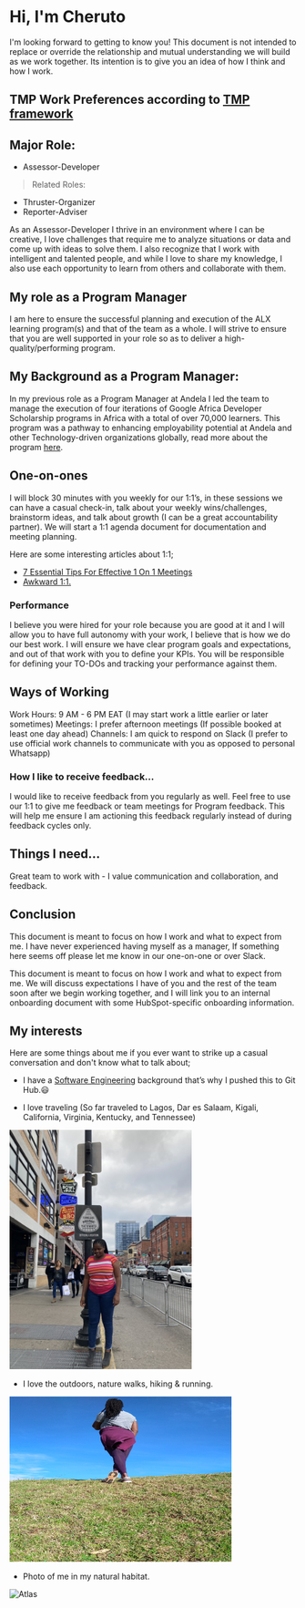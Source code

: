 # Hi, I'm Cheruto

I'm looking forward to getting to know you! This document is not intended to replace or override the relationship and mutual understanding we will build as we work together. Its intention is to give you an idea of how I think and how I work.

## TMP Work Preferences according to [TMP framework](https://www.teammanagementsystems.com/tms-profiles/team-managment-profile-tmp/)

## Major Role: 
 * Assessor-Developer
> Related Roles: 
 * Thruster-Organizer
 * Reporter-Adviser

As an Assessor-Developer I thrive in an environment where I can be creative, I love challenges that require me to analyze situations or data and come up with ideas to solve them. I also recognize that I work with intelligent and talented people, and while I love to share my knowledge, I also use each opportunity to learn from others and collaborate with them.

## My role as a Program Manager

I am here to ensure the successful planning and execution of the ALX learning program(s) and that of the team as a whole. I will strive to ensure that you are well supported in your role so as to deliver a high-quality/performing program.

## My Background as a Program Manager: 

In my previous role as a Program Manager at Andela I led the team to manage the execution of four iterations of Google Africa Developer Scholarship programs in Africa with a total of over 70,000 learners. This program was a pathway to enhancing employability potential at Andela and other Technology-driven organizations globally, read more about the program [here](https://www.linkedin.com/feed/update/urn:li:activity:6795400660696211456/).

## One-on-ones

I will block 30 minutes with you weekly for our 1:1’s, in these sessions we can have a casual check-in,  talk about your weekly wins/challenges, brainstorm ideas, and talk about growth (I can be a great accountability partner). We will start a 1:1 agenda document for documentation and meeting planning. 

Here are some interesting articles about 1:1;
 * [7 Essential Tips For Effective 1 On 1 Meetings](https://getlighthouse.com/blog/effective-1-on-1-meetings/) 
 * [Awkward 1:1.](https://medium.com/@mrabkin/the-art-of-the-awkward-1-1-f4e1dcbd1c5c)

### Performance

I believe you were hired for your role because you are good at it and I will allow you to have full autonomy with your work, I believe that is how we do our best work. I will ensure we have clear program goals and expectations, and out of that work with you to define your KPIs. You will be responsible for defining your TO-DOs and tracking your performance against them. 

## Ways of Working

Work Hours: 9 AM - 6 PM EAT (I may start work a little earlier or later sometimes) 
Meetings: I prefer afternoon meetings (If possible booked at least one day ahead)
Channels: I am quick to respond on Slack (I prefer to use official work channels to communicate with you as opposed to personal Whatsapp)


### How I like to receive feedback...

I would like to receive feedback from you regularly as well. Feel free to use our 1:1 to give me feedback or team meetings for Program feedback. This will help me ensure I am actioning this feedback regularly instead of during feedback cycles only.

## Things I need…

Great team to work with - I value communication and collaboration, and feedback.

## Conclusion

This document is meant to focus on how I work and what to expect from me. I have never experienced having myself as a manager, If something here seems off please let me know in our one-on-one or over Slack.

This document is meant to focus on how I work and what to expect from me. We will discuss expectations I have of you and the rest of the team soon after we begin working together, and I will link you to an internal onboarding document with some HubSpot-specific onboarding information.

## My interests
Here are some things about me if you ever want to strike up a casual conversation and don't know what to talk about; 

* I have a [Software Engineering](https://cherutomercy.github.io/) background that’s why I pushed this to Git Hub.:smiley:

* I love traveling (So far traveled to Lagos, Dar es Salaam, Kigali, California, Virginia, Kentucky, and Tennessee)

<img src="/img/Nash.jpg" alt="Atlas" height="420px" width="320px">

* I love the outdoors, nature walks, hiking & running.

<img src="/img/Nhills.jpg" alt="Atlas" height="290px" width="390px">

* Photo of me in my natural habitat.

<img src="/img/Habitat.jpg" alt="Atlas" width="300px">
